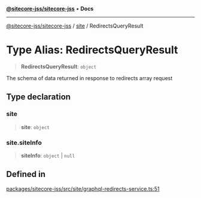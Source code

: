 [**@sitecore-jss/sitecore-jss**](../../README.md) • **Docs**

***

[@sitecore-jss/sitecore-jss](../../README.md) / [site](../README.md) / RedirectsQueryResult

# Type Alias: RedirectsQueryResult

> **RedirectsQueryResult**: `object`

The schema of data returned in response to redirects array request

## Type declaration

### site

> **site**: `object`

### site.siteInfo

> **siteInfo**: `object` \| `null`

## Defined in

[packages/sitecore-jss/src/site/graphql-redirects-service.ts:51](https://github.com/Sitecore/jss/blob/fb8998247eef17ee53f447fd1710b29e1df03c4e/packages/sitecore-jss/src/site/graphql-redirects-service.ts#L51)
